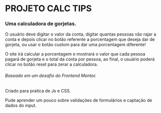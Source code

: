 # PROJETO CALC TIPS

### Uma calculadora de gorjetas.

O usuário deve digitar o valor da conta, digitar quantas pessoas vão rajar a conta e depois clicar no botão referente a porcentagem que deseja dar de gorjeta, ou usar o botão custom para dar uma porcentagem diferente!

O site irá calcular a porcentagem e mostrará o valor que cada pessoa pagará de gorjeta e o total da conta por pessoa, ao final, o usuário poderá clicar no botão reset para zerar a calculadora.

###### Baseado em um desafio do Frontend Mentor.

Criado para pratica de Js e CSS.

Pude aprender um pouco sobre validações de formulários e captação de dados do input.
